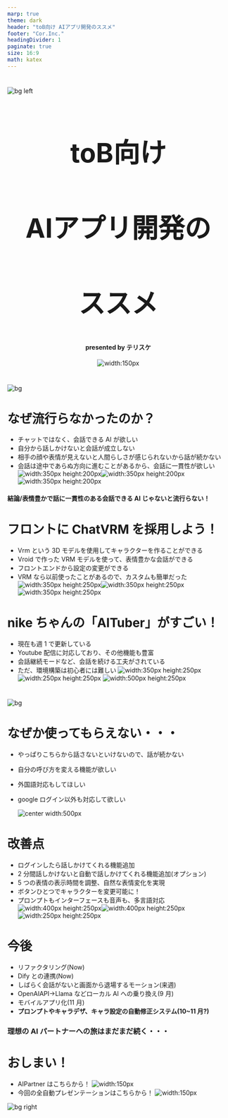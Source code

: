 ```yaml
---
marp: true
theme: dark
header: "toB向け AIアプリ開発のススメ"
footer: "Cor.Inc."
headingDivider: 1
paginate: true
size: 16:9
math: katex
---
```


#

![bg left](./images/tsumugi.jpg)

<div align="center">
  <h2 style="font-size: 60px; font-weight: bold;">
  toB向け</h2>
  <h2 style="font-size: 60px; font-weight: bold;">
  AIアプリ開発の</h2>
  <h2 style="font-size: 60px; font-weight: bold;">
  ススメ</h2>
  <h4>presented by テリスケ</h4>

  ![width:150px](./images/profile.png)
</div>



# 

![bg](./images/apple.png)


# なぜ流行らなかったのか？

- チャットではなく、会話できる AI が欲しい
- 自分から話しかけないと会話が成立しない
- 相手の顔や表情が見えないと人間らしさが感じられないから話が続かない
- 会話は途中であらぬ方向に進むことがあるから、会話に一貫性が欲しい
  ![width:350px height:200px](./images/vpal.webp)![width:350px height:200px](./images/meena.png)![width:350px height:200px](./images/talkingai.webp)

#### 結論/表情豊かで話に一貫性のある会話できる AI じゃないと流行らない！

# フロントに ChatVRM を採用しよう！

- Vrm という 3D モデルを使用してキャラクターを作ることができる
- Vroid で作った VRM モデルを使って、表情豊かな会話ができる
- フロントエンドから設定の変更ができる
- VRM なら以前使ったことがあるので、カスタムも簡単だった
  ![width:350px height:250px](./images/ChatVRM.png)![width:350px height:250px](./images/ogp.png)![width:350px height:250px](./images/IMG_0773.PNG)

# nike ちゃんの「AITuber」がすごい！

- 現在も週 1 で更新している
- Youtube 配信に対応しており、その他機能も豊富
- 会話継続モードなど、会話を続ける工夫がされている
- ただ、環境構築は初心者には難しい
  ![width:350px height:250px](./images/aituber.jpg) ![width:250px height:250px](./images/aituberqr.png) ![width:500px height:250px](./images/DDA2CA17-F825-4810-A558-C30A3484C2ED_1_105_c.jpeg)

#

![bg](./images/スクリーンショット%202024-08-30%2016.01.47.png)

# なぜか使ってもらえない・・・

- やっぱりこちらから話さないといけないので、話が続かない
- 自分の呼び方を変える機能が欲しい
- 外国語対応もしてほしい
- google ログイン以外も対応して欲しい

  ![center width:500px](./images/スクリーンショット%202024-08-30%2016.13.59.png)

# 改善点

- ログインしたら話しかけてくれる機能追加
- 2 分間話しかけないと自動で話しかけてくれる機能追加(オプション)
- 5 つの表情の表示時間を調整、自然な表情変化を実現
- ボタンひとつでキャラクターを変更可能に！
- プロンプトもインターフェースも音声も、多言語対応
  ![width:400px height:250px](./images/135E42F1-230A-4B3B-9FE7-49DADACE0DC0_1_105_c.jpeg)![width:400px height:250px](./images/スクリーンショット%202024-08-30%2016.26.24.png)![width:250px height:250px](./images/スクリーンショット%202024-08-30%2016.37.56.png)

# 今後

- リファクタリング(Now)
- Dify との連携(Now)
- しばらく会話がないと画面から退場するモーション(来週)
- OpenAIAPI→Llama などローカル AI への乗り換え(9 月)
- モバイルアプリ化(11 月)
- **プロンプトやキャラデザ、キャラ設定の自動修正システム(10~11 月?)**

### 理想の AI パートナーへの旅はまだまだ続く・・・

# おしまい！

- AIPartner はこちらから！
  ![width:150px](./images/aipartnerqr.png)
- 今回の全自動プレゼンテーションはこちらから！
  ![width:150px](./images/marpQiita.png)

![bg right](./images/tumugi2.webp)
